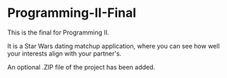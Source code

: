 # Programming-II-Final
This is the final for Programming II.

It is a Star Wars dating matchup application, where you can see how well your interests align with your partner's.

An optional .ZIP file of the project has been added.
